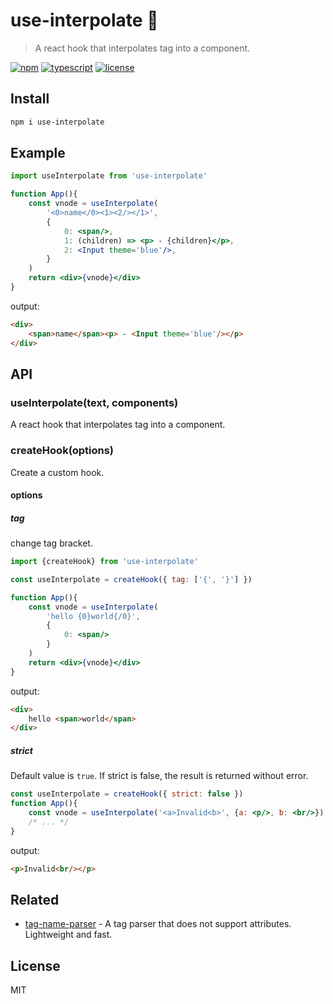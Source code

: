 # use-interpolate 📃
> A react hook that interpolates tag into a component.

[![npm](https://flat.badgen.net/npm/v/use-interpolate)](https://www.npmjs.com/package/use-interpolate)
[![typescript](https://flat.badgen.net/badge/typescript/3.4.3/blue)](https://www.typescriptlang.org)
[![license](https://flat.badgen.net/github/license/skt-t1-byungi/use-interpolate)](https://github.com/skt-t1-byungi/use-interpolate/blob/master/LICENSE)

## Install
```sh
npm i use-interpolate
```

## Example
```jsx
import useInterpolate from 'use-interpolate'

function App(){
    const vnode = useInterpolate(
        '<0>name</0><1><2/></1>',
        {
            0: <span/>,
            1: (children) => <p> - {children}</p>,
            2: <Input theme='blue'/>,
        }
    )
    return <div>{vnode}</div>
}
```
output:
```html
<div>
    <span>name</span><p> - <Input theme='blue'/></p>
</div>
```
## API
### useInterpolate(text, components)
A react hook that interpolates tag into a component.

### createHook(options)
Create a custom hook.

#### options
##### tag
change tag bracket.

```jsx
import {createHook} from 'use-interpolate'

const useInterpolate = createHook({ tag: ['{', '}'] })

function App(){
    const vnode = useInterpolate(
        'hello {0}world{/0}',
        {
            0: <span/>
        }
    )
    return <div>{vnode}</div>
}
```
output:
```html
<div>
    hello <span>world</span>
</div>
```
##### strict
Default value is `true`. If strict is false, the result is returned without error.
```jsx
const useInterpolate = createHook({ strict: false })
function App(){
    const vnode = useInterpolate('<a>Invalid<b>', {a: <p/>, b: <br/>}) // no error.
    /* ... */
}
```
output:
```html
<p>Invalid<br/></p>
```
## Related
- [tag-name-parser](https://github.com/skt-t1-byungi/tag-name-parser) - A tag parser that does not support attributes. Lightweight and fast.

## License
MIT
